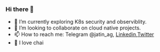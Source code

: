 ### Hi there 👋

- 🔭 I’m currently exploring K8s security and observiblity.
- 👯 I’m looking to collaborate on cloud native projects.
- 📫 How to reach me: Telegram @jatin_ag, [Linkedin](https://www.linkedin.com/in/jatinagarwal69/),[Twitter](https://twitter.com/_jatinagarwal)
- :tea: I love chai 
